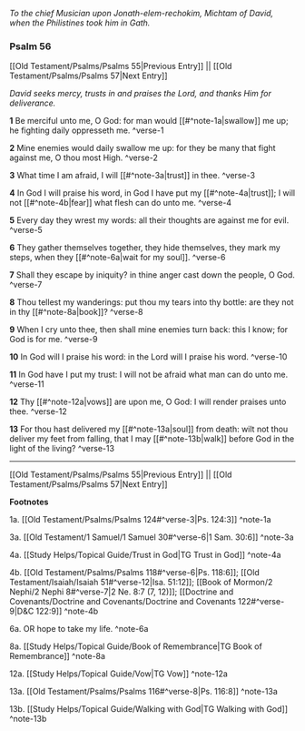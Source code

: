 *To the chief Musician upon Jonath-elem-rechokim, Michtam of David, when the Philistines took him in Gath.*

### Psalm 56

[[Old Testament/Psalms/Psalms 55|Previous Entry]]  ||  [[Old Testament/Psalms/Psalms 57|Next Entry]]

*David seeks mercy, trusts in and praises the Lord, and thanks Him for deliverance.*

**1**  Be merciful unto me, O God: for man would [[#^note-1a|swallow]] me up; he fighting daily oppresseth me. ^verse-1

**2**  Mine enemies would daily swallow me up: for they be many that fight against me, O thou most High. ^verse-2

**3**  What time I am afraid, I will [[#^note-3a|trust]] in thee. ^verse-3

**4**  In God I will praise his word, in God I have put my [[#^note-4a|trust]]; I will not [[#^note-4b|fear]] what flesh can do unto me. ^verse-4

**5**  Every day they wrest my words: all their thoughts are against me for evil. ^verse-5

**6**  They gather themselves together, they hide themselves, they mark my steps, when they [[#^note-6a|wait for my soul]]. ^verse-6

**7**  Shall they escape by iniquity? in thine anger cast down the people, O God. ^verse-7

**8**  Thou tellest my wanderings: put thou my tears into thy bottle: are they not in thy [[#^note-8a|book]]? ^verse-8

**9**  When I cry unto thee, then shall mine enemies turn back: this I know; for God is for me. ^verse-9

**10**  In God will I praise his word: in the Lord will I praise his word. ^verse-10

**11**  In God have I put my trust: I will not be afraid what man can do unto me. ^verse-11

**12**  Thy [[#^note-12a|vows]] are upon me, O God: I will render praises unto thee. ^verse-12

**13**  For thou hast delivered my [[#^note-13a|soul]] from death: wilt not thou deliver my feet from falling, that I may [[#^note-13b|walk]] before God in the light of the living? ^verse-13


---
[[Old Testament/Psalms/Psalms 55|Previous Entry]]  ||  [[Old Testament/Psalms/Psalms 57|Next Entry]]


**Footnotes**


1a. [[Old Testament/Psalms/Psalms 124#^verse-3|Ps. 124:3]] ^note-1a

3a. [[Old Testament/1 Samuel/1 Samuel 30#^verse-6|1 Sam. 30:6]] ^note-3a

4a. [[Study Helps/Topical Guide/Trust in God|TG Trust in God]] ^note-4a

4b. [[Old Testament/Psalms/Psalms 118#^verse-6|Ps. 118:6]]; [[Old Testament/Isaiah/Isaiah 51#^verse-12|Isa. 51:12]]; [[Book of Mormon/2 Nephi/2 Nephi 8#^verse-7|2 Ne. 8:7 (7, 12)]]; [[Doctrine and Covenants/Doctrine and Covenants/Doctrine and Covenants 122#^verse-9|D&C 122:9]] ^note-4b

6a. OR hope to take my life. ^note-6a

8a. [[Study Helps/Topical Guide/Book of Remembrance|TG Book of Remembrance]] ^note-8a

12a. [[Study Helps/Topical Guide/Vow|TG Vow]] ^note-12a

13a. [[Old Testament/Psalms/Psalms 116#^verse-8|Ps. 116:8]] ^note-13a

13b. [[Study Helps/Topical Guide/Walking with God|TG Walking with God]] ^note-13b